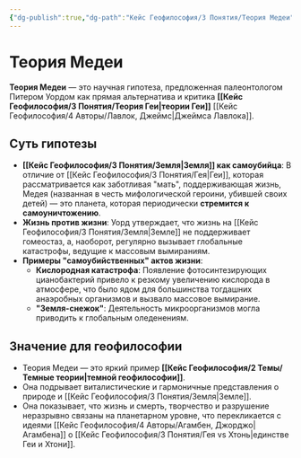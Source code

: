 ```yaml
---
{"dg-publish":true,"dg-path":"Кейс Геофилософия/3 Понятия/Теория Медеи","permalink":"/kejs-geofilosofiya/3-ponyatiya/teoriya-medei/","dgShowLocalGraph":true}
---
```


# Теория Медеи

**Теория Медеи** — это научная гипотеза, предложенная палеонтологом Питером Уордом как прямая альтернатива и критика **[[Кейс Геофилософия/3 Понятия/Теория Геи\|теории Геи]]** [[Кейс Геофилософия/4 Авторы/Лавлок, Джеймс\|Джеймса Лавлока]].

## Суть гипотезы
- **[[Кейс Геофилософия/3 Понятия/Земля\|Земля]] как самоубийца**: В отличие от [[Кейс Геофилософия/3 Понятия/Гея\|Геи]], которая рассматривается как заботливая "мать", поддерживающая жизнь, Медея (названная в честь мифологической героини, убившей своих детей) — это планета, которая периодически **стремится к самоуничтожению**.
- **Жизнь против жизни**: Уорд утверждает, что жизнь на [[Кейс Геофилософия/3 Понятия/Земля\|Земле]] не поддерживает гомеостаз, а, наоборот, регулярно вызывает глобальные катастрофы, ведущие к массовым вымираниям.
- **Примеры "самоубийственных" актов жизни**:
    - **Кислородная катастрофа**: Появление фотосинтезирующих цианобактерий привело к резкому увеличению кислорода в атмосфере, что было ядом для большинства тогдашних анаэробных организмов и вызвало массовое вымирание.
    - **"Земля-снежок"**: Деятельность микроорганизмов могла приводить к глобальным оледенениям.

## Значение для геофилософии
- Теория Медеи — это яркий пример **[[Кейс Геофилософия/2 Темы/Темные теории\|темной геофилософии]]**.
- Она подрывает виталистические и гармоничные представления о природе и [[Кейс Геофилософия/3 Понятия/Земля\|Земле]].
- Она показывает, что жизнь и смерть, творчество и разрушение неразрывно связаны на планетарном уровне, что перекликается с идеями [[Кейс Геофилософия/4 Авторы/Агамбен, Джорджо\|Агамбена]] о [[Кейс Геофилософия/3 Понятия/Гея vs Хтонь\|единстве Геи и Хтони]].